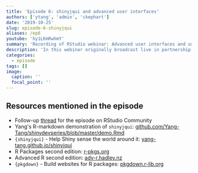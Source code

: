 ```yaml
---
title: 'Episode 6: shinyjqui and advanced user interfaces'
authors: ['ytang', 'admin', 'ckephart']
date: '2019-10-25'
slug: episode-6-shinyjqui
aliases: /ep6
youtube: 'hy1LKmRwhmY'
summary: 'Recording of RStudio webinar: Advanced user interfaces and use cases of shinyjqui with Yang Tang'
description: 'In this webinar originally broadcast live in partnership with RStudio Community, [Yang Tang](https://github.com/Yang-Tang) joins Eric and Curtis to discuss his journey with learning R and shares his motivation for creating the powerful [`{shinyjqui}`](https://yang-tang.github.io/shinyjqui/) package that unlocks the power of JQuery for Shiny.  Enjoy a comprehensive demonstration of the package features and visit the follow-up  [thread](https://community.rstudio.com/t/follow-up-thread-for-webinar-yang-tang-on-advanced-ui-the-motivation-and-use-cases-of-shinyjqui/43217) on [RStudio Community!](https://community.rstudio.com) to continue the discussion!'
categories:
  - episode
tags: []
image:
  caption: ''
  focal_point: ''
---
```


## Resources mentioned in the episode

* Follow-up [thread](https://community.rstudio.com/t/follow-up-thread-for-webinar-yang-tang-on-advanced-ui-the-motivation-and-use-cases-of-shinyjqui/43217) for the episode on RStudio Community
* Yang's R-markdown demonstration of `shinyjqui`: [github.com/Yang-Tang/shinydevseries/blob/master/demo.Rmd](https://github.com/Yang-Tang/shinydevseries/blob/master/demo.Rmd)
* `{shinyjqui}` - Help Shiny sense the world around it: [yang-tang.github.io/shinyjqui](https://yang-tang.github.io/shinyjqui/)
* R Packages second edition: [r-pkgs.org](https://r-pkgs.org/)
* Advanced R second edition: [adv-r.hadley.nz](https://adv-r.hadley.nz/)
* `{pkgdown}` - Build websites for R packages: [pkgdown.r-lib.org](https://pkgdown.r-lib.org/)

